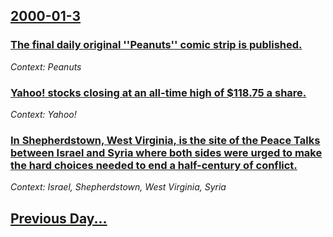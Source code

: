 ## [2000-01-3](/news/2000/01/3/index.md)

### [The final daily original ''Peanuts'' comic strip is published.](/news/2000/01/3/the-final-daily-original-peanuts-comic-strip-is-published.md)
_Context: Peanuts_

### [Yahoo! stocks closing at an all-time high of $118.75 a share.](/news/2000/01/3/yahoo-stocks-closing-at-an-all-time-high-of-118-75-a-share.md)
_Context: Yahoo!_

### [In Shepherdstown, West Virginia, is the site of the Peace Talks between Israel and Syria where both sides were urged to make the hard choices needed to end a half-century of conflict.](/news/2000/01/3/in-shepherdstown-west-virginia-is-the-site-of-the-peace-talks-between-israel-and-syria-where-both-sides-were-urged-to-make-the-hard-choice.md)
_Context: Israel, Shepherdstown, West Virginia, Syria_

## [Previous Day...](/news/2000/01/2/index.md)

